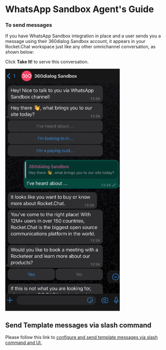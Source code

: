 # WhatsApp Sandbox Agent's Guide

### To send messages

If you have WhatsApp Sandbox integration in place and a user sends you a message using their 360dialog Sandbox account, it appears in your Rocket.Chat workspace just like any other omnichannel conversation, as shown below:

Click **Take It!** to serve this conversation.&#x20;

![](<../../../../.gitbook/assets/Screen Shot 2022-08-02 at 13.44.33 (1).png>)

## Send Template messages via slash command

Please follow this link to [configure and send template messages via slash command and UI.](https://developer.rocket.chat/reference/api/rest-api/endpoints/apps-endpoints/whatsapp-endpoints/whatsapp-omnichannel-integration-api#2.-via-slash-command-and-ui)
